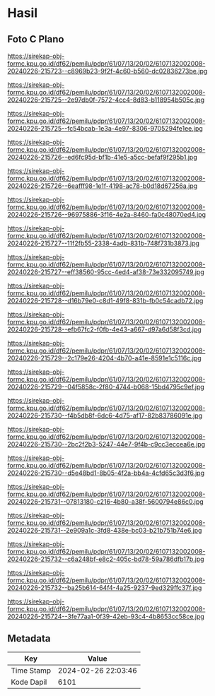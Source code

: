# Hasil

## Foto C Plano

https://sirekap-obj-formc.kpu.go.id/df62/pemilu/pdpr/61/07/13/20/02/6107132002008-20240226-215723--c8969b23-9f2f-4c60-b560-dc02836273be.jpg

https://sirekap-obj-formc.kpu.go.id/df62/pemilu/pdpr/61/07/13/20/02/6107132002008-20240226-215725--2e97db0f-7572-4cc4-8d83-b118954b505c.jpg

https://sirekap-obj-formc.kpu.go.id/df62/pemilu/pdpr/61/07/13/20/02/6107132002008-20240226-215725--fc54bcab-1e3a-4e97-8306-9705294fe1ee.jpg

https://sirekap-obj-formc.kpu.go.id/df62/pemilu/pdpr/61/07/13/20/02/6107132002008-20240226-215726--ed6fc95d-bf1b-41e5-a5cc-befaf9f295b1.jpg

https://sirekap-obj-formc.kpu.go.id/df62/pemilu/pdpr/61/07/13/20/02/6107132002008-20240226-215726--6eafff98-1e1f-4198-ac78-b0d18d67256a.jpg

https://sirekap-obj-formc.kpu.go.id/df62/pemilu/pdpr/61/07/13/20/02/6107132002008-20240226-215726--96975886-3f16-4e2a-8460-fa0c48070ed4.jpg

https://sirekap-obj-formc.kpu.go.id/df62/pemilu/pdpr/61/07/13/20/02/6107132002008-20240226-215727--11f2fb55-2338-4adb-831b-748f731b3873.jpg

https://sirekap-obj-formc.kpu.go.id/df62/pemilu/pdpr/61/07/13/20/02/6107132002008-20240226-215727--eff38560-95cc-4ed4-af38-73e332095749.jpg

https://sirekap-obj-formc.kpu.go.id/df62/pemilu/pdpr/61/07/13/20/02/6107132002008-20240226-215728--d16b79e0-c8d1-49f8-831b-fb0c54cadb72.jpg

https://sirekap-obj-formc.kpu.go.id/df62/pemilu/pdpr/61/07/13/20/02/6107132002008-20240226-215728--efb67fc2-f0fb-4e43-a667-d97a6d58f3cd.jpg

https://sirekap-obj-formc.kpu.go.id/df62/pemilu/pdpr/61/07/13/20/02/6107132002008-20240226-215729--2c179e26-4204-4b70-a41e-8591e1c5116c.jpg

https://sirekap-obj-formc.kpu.go.id/df62/pemilu/pdpr/61/07/13/20/02/6107132002008-20240226-215729--04f5858c-2f80-4744-b068-15bd4795c9ef.jpg

https://sirekap-obj-formc.kpu.go.id/df62/pemilu/pdpr/61/07/13/20/02/6107132002008-20240226-215730--f4b5db8f-6dc6-4d75-af17-82b83786091e.jpg

https://sirekap-obj-formc.kpu.go.id/df62/pemilu/pdpr/61/07/13/20/02/6107132002008-20240226-215730--2bc2f2b3-5247-44e7-9f4b-c9cc3eccea6e.jpg

https://sirekap-obj-formc.kpu.go.id/df62/pemilu/pdpr/61/07/13/20/02/6107132002008-20240226-215730--d5e48bd1-8b05-4f2a-bb4a-4cfd65c3d3f6.jpg

https://sirekap-obj-formc.kpu.go.id/df62/pemilu/pdpr/61/07/13/20/02/6107132002008-20240226-215731--07813180-c216-4b80-a38f-5600794e86c0.jpg

https://sirekap-obj-formc.kpu.go.id/df62/pemilu/pdpr/61/07/13/20/02/6107132002008-20240226-215731--2e909a1c-3fd8-438e-bc03-b21b751b74e6.jpg

https://sirekap-obj-formc.kpu.go.id/df62/pemilu/pdpr/61/07/13/20/02/6107132002008-20240226-215732--c6a248bf-e8c2-405c-bd78-59a786dfb17b.jpg

https://sirekap-obj-formc.kpu.go.id/df62/pemilu/pdpr/61/07/13/20/02/6107132002008-20240226-215732--ba25b614-64f4-4a25-9237-9ed329ffc37f.jpg

https://sirekap-obj-formc.kpu.go.id/df62/pemilu/pdpr/61/07/13/20/02/6107132002008-20240226-215724--3fe77aa1-0f39-42eb-93c4-4b8653cc58ce.jpg


## Metadata

| Key        | Value               |
| ---------- | ------------------- |
| Time Stamp | 2024-02-26 22:03:46 |
| Kode Dapil | 6101                |




